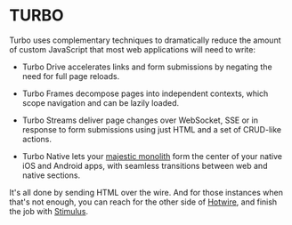 # TURBO

Turbo uses complementary techniques to dramatically reduce the amount of custom JavaScript that most web applications will need to write:

- Turbo Drive accelerates links and form submissions by negating the need for full page reloads.

- Turbo Frames decompose pages into independent contexts, which scope navigation and can be lazily loaded.

- Turbo Streams deliver page changes over WebSocket, SSE or in response to form submissions using just HTML and a set of CRUD-like actions.

- Turbo Native lets your [majestic monolith](https://m.signalvnoise.com/the-majestic-monolith/) form the center of your native iOS and Android apps, with seamless transitions between web and native sections.

It's all done by sending HTML over the wire. And for those instances when that's not enough, you can reach for the other side of [Hotwire](https://hotwired.dev/), and finish the job with [Stimulus](https://stimulus.hotwired.dev/).
